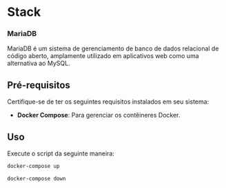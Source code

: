 # Stack

### MariaDB

MariaDB é um sistema de gerenciamento de banco de dados relacional de código aberto, amplamente utilizado em aplicativos web como uma alternativa ao MySQL.

## Pré-requisitos

Certifique-se de ter os seguintes requisitos instalados em seu sistema:

- **Docker Compose**: Para gerenciar os contêineres Docker.

## Uso

Execute o script da seguinte maneira:

```bash
docker-compose up
```

```bash
docker-compose down
```
